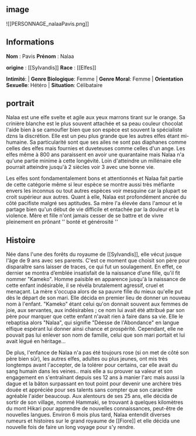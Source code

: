 
## image
![[PERSONNAGE_nalaaPavis.png]]

## Informations
**Nom** : Pavis 
**Prénom** : Nalaa 

**origine** : [[Sylvandis]]
**Race** : [[Elfes]]

**Intimité**: 
| **Genre Biologique**: Femme
| **Genre Moral**: Femme 
| **Orientation Sexuelle**: Hétéro
| **Situation**: Célibataire

## portrait
Nalaa est une elfe svelte et agile aux yeux marrons tirant sur le orange. Sa crinière blanche est le plus souvent attachée et sa peau couleur chocolat l'aide bien à se camoufler bien que son espèce est souvent la spécialiste dzns la discrétion. Elle est un peu plus grande que les autres elfes étant mi-humaine. Sa particularité sont que ses ailes ne sont pas diaphanes comme celles des elfes mais fournies et duveteuses comme celles d'un ange. Les elfes même à 800 ans paraissent en avoir une quarantaine mais Nalaa n'a qu'une partie minime à cette longévité. Loin d'atteindre un millénaire elle pourrait atteindre jusqu'à 2 siècles voir 3 avec une bonne vie.

Les elfes sont fondamentalement bons et attentionnés et Nalaa fait partie de cette catégorie même si leur espèce se montre aussi très méfiante envers les inconnus ou tout autres espèces voir mesquine car la plupart se croit supérieur aux autres. Quant à elle, Nalaa est profondément ancrée du côté pacifiste malgré ses aptitudes. Sa mère l'a élevée dans l'amour et le partage bien qu'un début de vie difficile et entachée par la douleur et la violence. Mère et fille n'ont jamais cesser de se battre et de vivre pleinement en prônant '' bonté et générosité ''

## Histoire
Née dans l'une des forêts du royaume de [[Sylvandis]], elle vécut jusque l'âge de 9 ans avec ses parents. C'est ce moment que choisit son père pour disparaître sans laisser de traces, ce qui fut un soulagement. En effet, ce dernier se montra d’emblée insatisfait de la naissance d’une fille, qu'il fit nommer "Kameko". Homme paisible en apparence jusqu'à la naissance de cette enfant indésirable, il se révéla brutalement agressif, cruel et menaçant. La mère s'occupa alors de sa pauvre fille du mieux qu'elle put dès le départ de son mari. Elle décida en premier lieu de donner un nouveau nom à l'enfant. "Kameko" étant celui qu'on donnait souvent aux femmes de joie, aux servantes, aux indésirables ; ce nom lui avait été attribué par son père pour marquer que cette enfant n'avait rien à faire dans sa vie. Elle le rebaptisa alors "Nalaa", qui signifie "Déesse de l'Abondance" en langue elfique espérant lui donner ainsi chance et prospérité. Cependant, elle ne pouvait pas lui enlever son nom de famille, celui que son mari portait et lui avait légué en héritage…  

De plus, l'enfance de Nalaa n'a pas été toujours rose (si on met de côté son père bien sûr), les autres elfes, adultes ou plus jeunes, ont mis très longtemps avant l'accepter, de la tolérer pour certains, car elle avait du sang humain dans les veines.. mais elle a su prouver sa valeur et son engagement en s'entraînant depuis ses 12 ans à manier l'arc mais aussi la dague et la bâton surpassant en tout point pour devenir une archère très douée et appréciée pour ses talents sans compter que son caractère agréable l'aider beaucoup. Aux alentours de ses 25 ans, elle décida de sortir de son village, nommé Hammaki, se trouvant à quelques kilomètres du mont Hikari pour apprendre de nouvelles connaissances, peut-être de nouvelles langues. Environ 6 mois plus tard, Nalaa entendit diverses rumeurs et histoires sur le grand royaume de [[Fiore]] et elle décida une nouvelle fois de faire un long voyage pour s'y rendre.